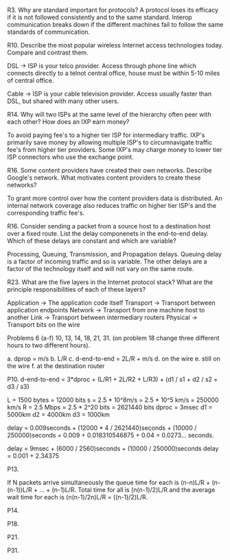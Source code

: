R3.	Why are standard important for protocols?
A protocol loses its efficacy if it is not followed consistently and to the same standard. Interop communication breaks down if the different machines fail to follow the same standards of communication.

R10. Describe the most popular wireless Internet access technologies today. Compare and contrast them.

DSL -> ISP is your telco provider. Access through phone line which connects directly to a telnot central office, house must be within 5-10 miles of central office.

Cable -> ISP is your cable television provider. Access usually faster than DSL, but shared with many other users.

R14. Why will two ISPs at the same level of the hierarchy often peer with each other? How does an IXP earn money?

To avoid paying fee's to a higher tier ISP for intermediary traffic. IXP's primarily save money by allowing multiple ISP's to circumnavigate traffic fee's from higher tier providers. Some IXP's may charge money to lower tier ISP connectors who use the exchange point.

R16. Some content providers have created their own networks. Describe Google's network. What motivates content providers to create these networks?

To grant more control over how the content providers data is distributed. An internal network coverage also reduces traffic on higher tier ISP's and the corresponding traffic fee's.

R16. Consider sending a packet from a source host to a destination host over a fixed route. List the delay componenets in the end-to-end delay. Which of these delays are constant and which are variable?

Processing, Queuing, Transmission, and Propagation delays. Queuing delay is a factor of incoming traffic and so is variable. The other delays are a factor of the technology itself and will not vary on the same route.

R23. What are the five layers in the Internet protocol stack? What are the principle responsibilities of each of these layers?

Application -> The application code itself
Transport -> Transport between application endpoints
Network -> Transport from one machine host to another
Link -> Transport between intermediary routers
Physical -> Transport bits on the wire

Problems 6 (a-f) 10, 13, 14, 18, 21, 31.
(on problem 18 change three different hours to two different hours).

a. dprop = m/s
b. L/R
c. d-end-to-end = 2L/R + m/s
d. on the wire
e. still on the wire
f. at the destination router

P10.
d-end-to-end = 3*dproc + (L/R1 + 2L/R2 + L/R3) + (d1 / s1 + d2 / s2 + d3 / s3)

L = 1500 bytes = 12000 bits
s = 2.5 * 10^8m/s = 2.5 * 10^5 km/s = 250000 km/s
R = 2.5 Mbps = 2.5 * 2^20 bits = 2621440 bits
dproc = 3msec
d1 = 5000km
d2 = 4000km
d3 = 1000km

delay = 0.009seconds + (12000 * 4 / 2621440)seconds + (10000 / 250000)seconds = 0.009 + 0.018310546875 + 0.04 = 0.0273... seconds.

delay = 9msec + (6000 / 2560)seconds + (10000 / 250000)seconds
delay = 0.001 + 2.34375 

P13.

If N packets arrive simultaneously the queue time for each is (n-n)L/R + (n-(n-1))L/R + ... + (n-1)L/R. Total time for all is (n(n-1)/2)L/R and the average wait time for each is (n(n-1)/2n)L/R = ((n-1)/2)L/R.

P14.



P18.

P21.

P31.


